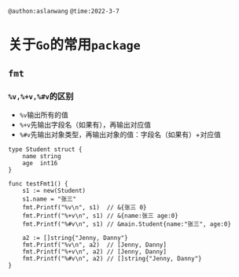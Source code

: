 `@authon:aslanwang`
`@time:2022-3-7`
# 关于`Go`的常用`package`
## `fmt`
### `%v,%+v,%#v`的区别
* `%v`输出所有的值
* `%+v`先输出字段名（如果有），再输出对应值
* `%#v`先输出对象类型，再输出对象的值：字段名（如果有）+对应值
```
type Student struct {
	name string
	age  int16
}

func testFmt1() {
	s1 := new(Student)
	s1.name = "张三"
	fmt.Printf("%v\n", s1)  // &{张三 0}
	fmt.Printf("%+v\n", s1) // &{name:张三 age:0}
	fmt.Printf("%#v\n", s1) // &main.Student{name:"张三", age:0}

	a2 := []string{"Jenny, Danny"}
	fmt.Printf("%v\n", a2)  // [Jenny, Danny]
	fmt.Printf("%+v\n", a2) // [Jenny, Danny]
	fmt.Printf("%#v\n", a2) // []string{"Jenny, Danny"}
}
```